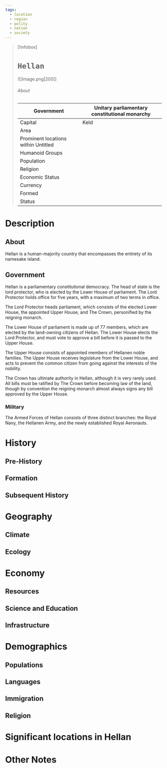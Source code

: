 ```yaml
---
tags:
  - location
  - region
  - polity
  - nation
  - society
---
```

> [!infobox]
> # `Hellan`
> ![[Image.png|200]]
> ###### About
> | Government | Unitary parliamentary constitutional monarchy |
> | ---- | ---- |
> | Capital | Keld |
> | Area |  |
> | Prominent locations within Untitled |   |
> | Humanoid Groups |  |
> | Population |  |
> | Religion |  |
> | Economic Status |   |
> | Currency |   |
> | Formed |  |
> | Status |   |

# Description

## About
Hellan is a human-majority country that encompasses the entirety of its namesake island.

## Government
Hellan is a parliamentary constitutional democracy. The head of state is the lord protector, who is elected by the Lower House of parliament. The Lord Protector holds office for five years, with a maximum of two terms in office.

The Lord Protector heads parliament, which consists of the elected Lower House, the appointed Upper House, and The Crown, personified by the reigning monarch. 

The Lower House of parliament is made up of 77 members, which are elected by the land-owning citizens of Hellan. The Lower House elects the Lord Protector, and must vote to approve a bill before it is passed to the Upper House.

The Upper House consists of appointed members of Hellanen noble families. The Upper House receives legislature from the Lower House, and acts to prevent the common citizen from going against the interests of the nobility.

The Crown has ultimate authority in Hellan, although it is very rarely used. All bills must be ratified by The Crown before becoming law of the land, though by convention the reigning monarch almost always signs any bill approved by the Upper House.

### Military
The Armed Forces of Hellan consists of three distinct branches: the Royal Navy, the Hellanen Army, and the newly established Royal Aeronauts.

# History

## Pre-History



## Formation


## Subsequent History



# Geography



## Climate



## Ecology



# Economy



## Resources



## Science and Education


## Infrastructure



# Demographics


## Populations



## Languages



## Immigration



## Religion



# Significant locations in Hellan



# Other Notes


